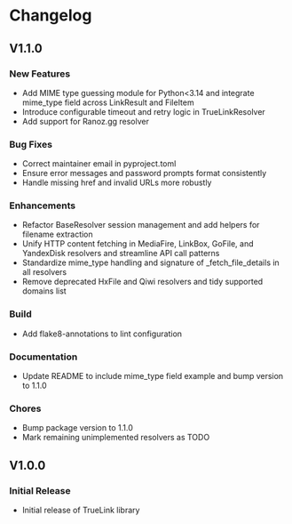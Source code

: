 # Changelog

## V1.1.0

### New Features

- Add MIME type guessing module for Python<3.14 and integrate mime_type field across LinkResult and FileItem
- Introduce configurable timeout and retry logic in TrueLinkResolver
- Add support for Ranoz.gg resolver

### Bug Fixes

- Correct maintainer email in pyproject.toml
- Ensure error messages and password prompts format consistently
- Handle missing href and invalid URLs more robustly

### Enhancements

- Refactor BaseResolver session management and add helpers for filename extraction
- Unify HTTP content fetching in MediaFire, LinkBox, GoFile, and YandexDisk resolvers and streamline API call patterns
- Standardize mime_type handling and signature of _fetch_file_details in all resolvers
- Remove deprecated HxFile and Qiwi resolvers and tidy supported domains list

### Build

- Add flake8-annotations to lint configuration

### Documentation

- Update README to include mime_type field example and bump version to 1.1.0

### Chores

- Bump package version to 1.1.0
- Mark remaining unimplemented resolvers as TODO

## V1.0.0

### Initial Release

- Initial release of TrueLink library